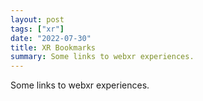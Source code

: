 ```yaml
---
layout: post
tags: ["xr"]
date: "2022-07-30"
title: XR Bookmarks
summary: Some links to webxr experiences.
---
```


Some links to webxr experiences.
